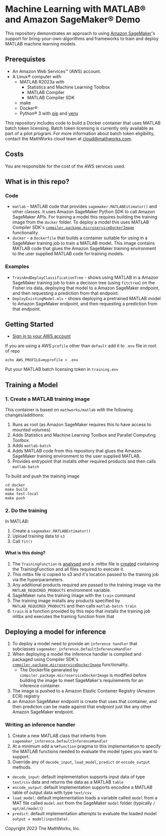 # Machine Learning with MATLAB&reg; and Amazon SageMaker&reg; Demo

This repository demonstrates an approach to using [Amazon SageMaker](https://aws.amazon.com/sagemaker/)'s support for bring-your-own-algorithms and frameworks to train and deploy MATLAB machine learning models.

## Prerequistes
* An Amazon Web Services™ (AWS) account.
* A Linux&reg; computer with 
  * MATLAB R2023a with 
    * Statistics and Machine Learning Toolbox
    * MATLAB Compiler
    * MATLAB Compiler SDK
  * make 
  * Docker&reg; 
  * Python&reg; 3 with [pip](https://packaging.python.org/en/latest/key_projects/#pip) and [venv](https://packaging.python.org/en/latest/key_projects/#venv)

This repository includes code to build a Docker container that uses MATLAB batch token licensing. Batch token licensing is currently only available as part of a pilot program. For more information about batch token eligibility, contact the MathWorks cloud team at cloud@mathworks.com.

## Costs
You are responsible for the cost of the AWS services used.

## What is in this repo?
### Code
* `matlab` - MATLAB code that provides `sagemaker.MATLABEstimator()` and other classes. It uses Amazon SageMaker Python SDK to call Amazon SageMaker APIs. For training a model this  requires building the training image from the `docker` folder.  To deploy a model this uses MATLAB Compiler SDK's [`compiler.package.microserviceDockerImage`](https://www.mathworks.com/help/compiler_sdk/mps_dev_test/compiler.package.microservicedockerimage.html) functionality.
* `docker` - a `Dockerfile` that builds a container suitable for using in a SageMaker training job to train a MATLAB model. This image contains MATLAB code that glues the Amazon SageMaker training environment to the user supplied MATLAB code for training models.

### Examples
*  `TrainAndDeployClassificationTree` - shows using MATLAB in a Amazon SageMaker training job to train a decision tree (using `fitctree`) on the Fisher iris data, deploying that model to a Amazon SageMaker endpoint, and then requesting a prediction from that endpoint.
* `DeployExistingModel.mlx` - shows deploying a pretrained MATLAB model to Amazon SageMaker endpoint, and then requesting a prediction from that endpoint.

## Getting Started

* [Sign in to your AWS account](https://docs.aws.amazon.com/cli/latest/userguide/cli-configure-files.html)

If you are using a AWS `profile` other than `default` add it to `.env` file in root of repo
````shell
echo AWS_PROFILE=myprofile > .env
````

Put your MATLAB batch licensing token in `training.env` 

## Training a Model

### 1. Create a MATLAB training image 

This container is based on `mathworks/matlab` with the following changes/additions:
1. Runs as root (as Amazon SageMaker requires this to have access to mounted volumes)
2. Adds Statistics and Machine Learning Toolbox and Parallel Computing Toolbox.
3. Adds `matlab-batch` 
4. Adds MATLAB code from this repository that glues the Amazon SageMaker training environment to the user supplied MATLAB.
5. Provides entrypoint that installs other required products and then calls `matlab-batch`

To build and push the training image
````shell
cd docker
make build 
make test-local
make push
````

### 2. Do the training 

In MATLAB:
1. Create a `sagemaker.MATLABEstimator()` 
2. Upload training data to `s3`
3. Call `fit()`

#### What is this doing?
1. The `TrainingFunction` is [analysed](matlab.codetools.requiredFilesAndProducts) and a .mltbx file is [created](matlab.addons.toolbox.packageToolbox) containing the TrainingFunction and all files required to execute it.
2. This mltbx file is copied to s3 and it's location passed to the training job via the hyperparameters. 
3. Any additional products required are passed to the training image via the `MATLAB_REQUIRED_PRODUCTS` environment variable. 
4. SageMaker runs the training image with the `train` command
5. The training image installs any products specified by `MATLAB_REQUIRED_PRODUCTS` and then calls `matlab-batch train`
6. `train` is a function provided by this repo that installs the training job mltbx and executes the training function from that

## Deploying a model for inference

1. To deploy a model need to provide an `inference handler` that subclasses `sagemaker_inference.DefaultInferenceHandler`
2. When deploying a model the inference handler is compiled and packaged using Compiler SDK's [`compiler.package.microserviceDockerImage`](https://www.mathworks.com/help/compiler_sdk/mps_dev_test/compiler.package.microservicedockerimage.html) functionality. 
    * The Dockerfile generated by `compiler.package.microserviceDockerImage` is modified before building the image to meet SageMaker's requirements for an inference container.
4. The image is pushed to a Amazon Elastic Container Registry (Amazon ECR) registry 
5. an Amazon SageMaker endpoint is create that uses that container, and then predicton can be made against that endpoint just like any other Amazon SageMaker endpoint.

### Writing an inference handler
1. Create a new MATLAB class that inherits from `sagemaker_inference.DefaultInferenceHandler`
2. At a minimum add a `%#function` pragma to  this implementation to specify the MATLAB functions needed to evaluate the model types you want to support.
3. Override any of `decode_input`, `load_model`, `predict` or `encode_output` methods. 
  * `decode_input`: default implementation supports input data of type `text/csv` data and returns the data as a MATLAB `table`
  * `encode_output`: default implementation supports encodine a MATLAB table of output data with type `text/csv` 
  * `load_model`: default implementation loads a variable called `model` from a MAT file called `model.mat` from the SageMaker `model` folder (typically `/  opt/ml/model)`)
  * `predict`: default implementation attempts to evaluate the loaded model `output = model(inputData)`.

Copyright 2023 The MathWorks, Inc.
